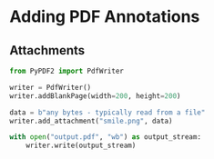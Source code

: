 # Adding PDF Annotations

## Attachments

```python
from PyPDF2 import PdfWriter

writer = PdfWriter()
writer.addBlankPage(width=200, height=200)

data = b"any bytes - typically read from a file"
writer.add_attachment("smile.png", data)

with open("output.pdf", "wb") as output_stream:
    writer.write(output_stream)
```
